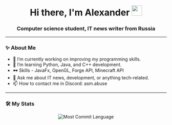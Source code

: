 <h1 align="center">Hi there, I'm Alexander
<img src="https://github.com/blackcater/blackcater/raw/main/images/Hi.gif" height="32"/></h1>
<h3 align="center">Computer science student, IT news writer from Russia</h3>

---

### ✨ About Me

- 🔭 I’m currently working on improving my programming skills.
- 🌱 I’m learning Python, Java, and С++ development.
- 🕶 Skills - JavaFx, OpenGL, Forge API, Minecraft API
- 💬 Ask me about IT news, development, or anything tech-related.
- 📫 How to contact me in Discord: asm.abuse

---

### 🛠 My Stats

<div align="center">
    <img src="https://github-profile-summary-cards.vercel.app/api/cards/most-commit-language?username=daniilshat&theme=solarized_dark" alt="Most Commit Language"/>
</div>

